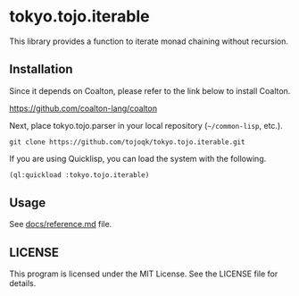 # tokyo.tojo.iterable

This library provides a function to iterate monad chaining without recursion.

## Installation

Since it depends on Coalton, please refer to the link below to install Coalton.

https://github.com/coalton-lang/coalton

Next, place tokyo.tojo.parser in your local repository (`~/common-lisp`, etc.).

```shell:~/common-lisp
git clone https://github.com/tojoqk/tokyo.tojo.iterable.git
```

If you are using Quicklisp, you can load the system with the following.


```lisp
(ql:quickload :tokyo.tojo.iterable)
```

## Usage

See [docs/reference.md](./docs/reference.md) file.

## LICENSE

This program is licensed under the MIT License. See the LICENSE file for details.

